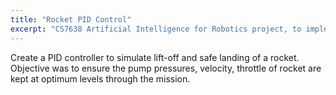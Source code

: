 ```yaml
---
title: "Rocket PID Control"
excerpt: "CS7638 Artificial Intelligence for Robotics project, to implement a RocketPID Control"
---
```



Create a PID controller to simulate lift-off and safe landing of a rocket.
Objective was to ensure the pump pressures, velocity, throttle of rocket are kept at optimum levels through the mission.
